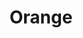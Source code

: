 ---
title: "Orange"
url: /santo-domingo/orange-avenida-coronel-juan-maria-lora-fernandez/
shop: Handy
---